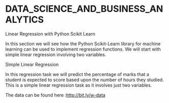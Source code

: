 # DATA_SCIENCE_AND_BUSINESS_ANALYTICS

Linear Regression with Python Scikit Learn

In this section we will see how the Python Scikit-Learn library for machine learning can be used to implement regression functions. 
We will start with simple linear regression involving two variables.

Simple Linear Regression

In this regression task we will predict the percentage of marks that a student is expected to score based upon the number of hours they studied.
This is a simple linear regression task as it involves just two variables.

The data can be found here :http://bit.ly/w-data
